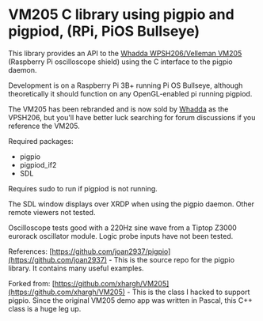 # VM205 C library using pigpio and pigpiod, (RPi, PiOS Bullseye)

This library provides an API to the [Whadda WPSH206/Velleman VM205](https://whadda.com/product/oscilloscope-and-logic-analyzer-shield-for-raspberry-pi-wpsh206/) (Raspberry Pi oscilloscope shield) using the C interface to the pigpio daemon.  

Development is on a Raspberry Pi 3B+ running Pi OS Bullseye, although theoretically it should function on any OpenGL-enabled pi running pigpiod.

The VM205 has been rebranded and is now sold by [Whadda](https://whadda.com) as the VPSH206, but you'll have better luck searching for forum discussions if you reference the VM205.  

Required packages:  
* pigpio
* pigpiod_if2
* SDL

Requires sudo to run if pigpiod is not running.

The SDL window displays over XRDP when using the pigpio daemon. Other remote
viewers not tested.

Oscilloscope tests good with a 220Hz sine wave from a Tiptop Z3000 eurorack oscillator module.   Logic probe inputs have not been tested.

References:
[https://github.com/joan2937/pigpio](https://github.com/joan2937) - This is the source repo for the pigpio library.  It contains many useful examples.

Forked from:
[https://github.com/xhargh/VM205](https://github.com/xhargh/VM205) - This is the class I hacked to support pigpio.  Since the original VM205 demo app was written in Pascal, this C++ class is a huge leg up.

